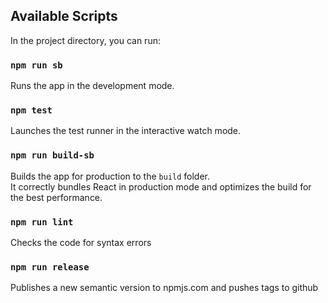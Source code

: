 ## Available Scripts

In the project directory, you can run:

### `npm run sb`

Runs the app in the development mode.

### `npm test`

Launches the test runner in the interactive watch mode.

### `npm run build-sb`

Builds the app for production to the `build` folder.\
It correctly bundles React in production mode and optimizes the build for the best performance.

### `npm run lint`

Checks the code for syntax errors

### `npm run release`

Publishes a new semantic version to npmjs.com and pushes tags to github
